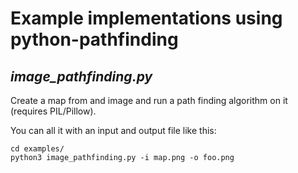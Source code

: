 # Example implementations using python-pathfinding

## *image_pathfinding.py*
Create a map from and image and run a path finding algorithm on it (requires PIL/Pillow).

You can all it with an input and output file like this:
```
cd examples/
python3 image_pathfinding.py -i map.png -o foo.png
```